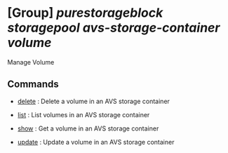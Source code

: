 # [Group] _purestorageblock storagepool avs-storage-container volume_

Manage Volume

## Commands

- [delete](/Commands/purestorageblock/storagepool/avs-storage-container/volume/_delete.md)
: Delete a volume in an AVS storage container

- [list](/Commands/purestorageblock/storagepool/avs-storage-container/volume/_list.md)
: List volumes in an AVS storage container

- [show](/Commands/purestorageblock/storagepool/avs-storage-container/volume/_show.md)
: Get a volume in an AVS storage container

- [update](/Commands/purestorageblock/storagepool/avs-storage-container/volume/_update.md)
: Update a volume in an AVS storage container
